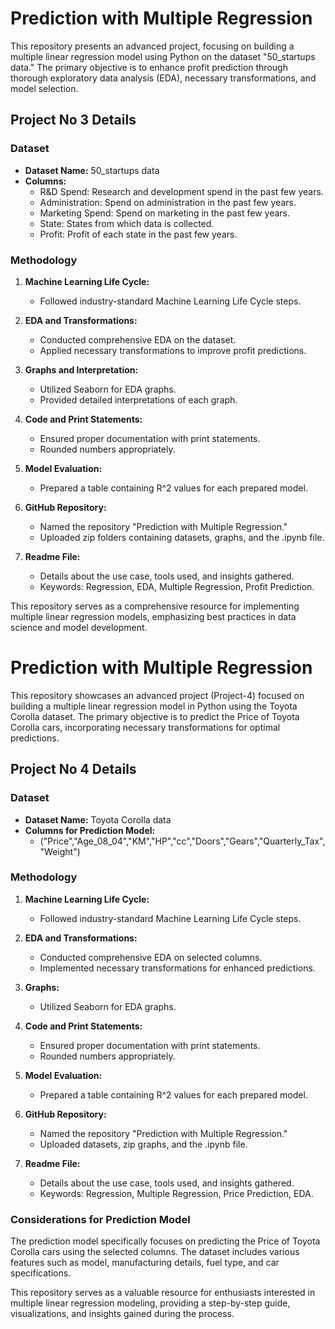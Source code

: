# Prediction with Multiple Regression

This repository presents an advanced project, focusing on building a multiple linear regression model using Python on the dataset "50_startups data." The primary objective is to enhance profit prediction through thorough exploratory data analysis (EDA), necessary transformations, and model selection.

## Project No 3 Details 

### Dataset

- **Dataset Name:** 50_startups data
- **Columns:**
  - R&D Spend: Research and development spend in the past few years.
  - Administration: Spend on administration in the past few years.
  - Marketing Spend: Spend on marketing in the past few years.
  - State: States from which data is collected.
  - Profit: Profit of each state in the past few years.

### Methodology

1. **Machine Learning Life Cycle:**
   - Followed industry-standard Machine Learning Life Cycle steps.

2. **EDA and Transformations:**
   - Conducted comprehensive EDA on the dataset.
   - Applied necessary transformations to improve profit predictions.

3. **Graphs and Interpretation:**
   - Utilized Seaborn for EDA graphs.
   - Provided detailed interpretations of each graph.

4. **Code and Print Statements:**
   - Ensured proper documentation with print statements.
   - Rounded numbers appropriately.

5. **Model Evaluation:**
   - Prepared a table containing R^2 values for each prepared model.

6. **GitHub Repository:**
   - Named the repository "Prediction with Multiple Regression."
   - Uploaded zip folders containing datasets, graphs, and the .ipynb file.

7. **Readme File:**
   - Details about the use case, tools used, and insights gathered.
   - Keywords: Regression, EDA, Multiple Regression, Profit Prediction.

This repository serves as a comprehensive resource for implementing multiple linear regression models, emphasizing best practices in data science and model development.


# Prediction with Multiple Regression

This repository showcases an advanced project (Project-4) focused on building a multiple linear regression model in Python using the Toyota Corolla dataset. The primary objective is to predict the Price of Toyota Corolla cars, incorporating necessary transformations for optimal predictions.

## Project No 4 Details

### Dataset

- **Dataset Name:** Toyota Corolla data
- **Columns for Prediction Model:**
  - ("Price","Age_08_04","KM","HP","cc","Doors","Gears","Quarterly_Tax","Weight")

### Methodology

1. **Machine Learning Life Cycle:**
   - Followed industry-standard Machine Learning Life Cycle steps.

2. **EDA and Transformations:**
   - Conducted comprehensive EDA on selected columns.
   - Implemented necessary transformations for enhanced predictions.

3. **Graphs:**
   - Utilized Seaborn for EDA graphs.

4. **Code and Print Statements:**
   - Ensured proper documentation with print statements.
   - Rounded numbers appropriately.

5. **Model Evaluation:**
   - Prepared a table containing R^2 values for each prepared model.

6. **GitHub Repository:**
   - Named the repository "Prediction with Multiple Regression."
   - Uploaded datasets, zip graphs, and the .ipynb file.

7. **Readme File:**
   - Details about the use case, tools used, and insights gathered.
   - Keywords: Regression, Multiple Regression, Price Prediction, EDA.

### Considerations for Prediction Model

The prediction model specifically focuses on predicting the Price of Toyota Corolla cars using the selected columns. The dataset includes various features such as model, manufacturing details, fuel type, and car specifications.

This repository serves as a valuable resource for enthusiasts interested in multiple linear regression modeling, providing a step-by-step guide, visualizations, and insights gained during the process.
